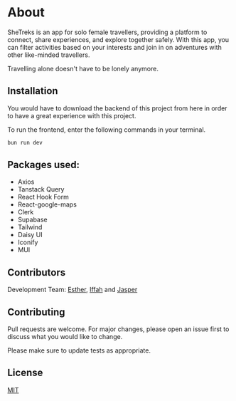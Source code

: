 # About

SheTreks is an app for solo female travellers, providing a platform to connect, share experiences, and explore together safely. With this app, you can filter activities based on your interests and join in on adventures with other like-minded travellers.

Travelling alone doesn't have to be lonely anymore.

## Installation

You would have to download the backend of this project from here in order to have a great experience with this project.

To run the frontend, enter the following commands in your terminal.

```bash
bun run dev
```

## Packages used:

- Axios
- Tanstack Query
- React Hook Form
- React-google-maps
- Clerk
- Supabase
- Tailwind
- Daisy UI
- Iconify
- MUI

## Contributors

Development Team: [Esther](https://github.com/estherphang), [Iffah](https://github.com/IffahA) and [Jasper](https://github.com/jasperteo)

## Contributing

Pull requests are welcome. For major changes, please open an issue first
to discuss what you would like to change.

Please make sure to update tests as appropriate.

## License

[MIT](https://choosealicense.com/licenses/mit/)
